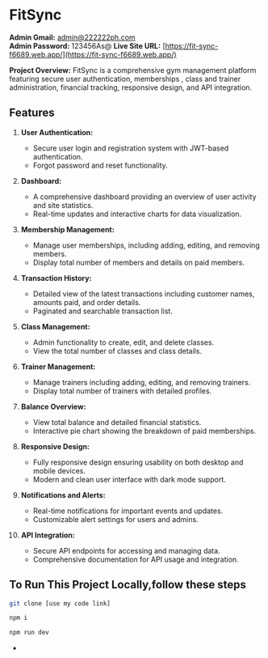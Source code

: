 #  FitSync

**Admin Gmail:** admin@222222ph.com  
**Admin Password:** 123456As@
**Live Site URL:** [https://fit-sync-f6689.web.app/](https://fit-sync-f6689.web.app/)

**Project Overview:** FitSync is a comprehensive gym management platform featuring secure user authentication, memberships , class and trainer administration, financial tracking, responsive design, and API integration.

## Features

1. **User Authentication:**
   - Secure user login and registration system with JWT-based authentication.
   - Forgot password and reset functionality.

2. **Dashboard:**
   - A comprehensive dashboard providing an overview of user activity and site statistics.
   - Real-time updates and interactive charts for data visualization.

3. **Membership Management:**
   - Manage user memberships, including adding, editing, and removing members.
   - Display total number of members and details on paid members.

4. **Transaction History:**
   - Detailed view of the latest transactions including customer names, amounts paid, and order details.
   - Paginated and searchable transaction list.

5. **Class Management:**
   - Admin functionality to create, edit, and delete classes.
   - View the total number of classes and class details.

6. **Trainer Management:**
   - Manage trainers including adding, editing, and removing trainers.
   - Display total number of trainers with detailed profiles.

7. **Balance Overview:**
   - View total balance and detailed financial statistics.
   - Interactive pie chart showing the breakdown of paid memberships.

8. **Responsive Design:**
   - Fully responsive design ensuring usability on both desktop and mobile devices.
   - Modern and clean user interface with dark mode support.

9. **Notifications and Alerts:**
   - Real-time notifications for important events and updates.
   - Customizable alert settings for users and admins.

10. **API Integration:**
    - Secure API endpoints for accessing and managing data.
    - Comprehensive documentation for API usage and integration.
      
## To Run This Project Locally,follow these steps

```sh
git clone [use my code link]
```
```sh
npm i
```
```sh
npm run dev
```
   -
